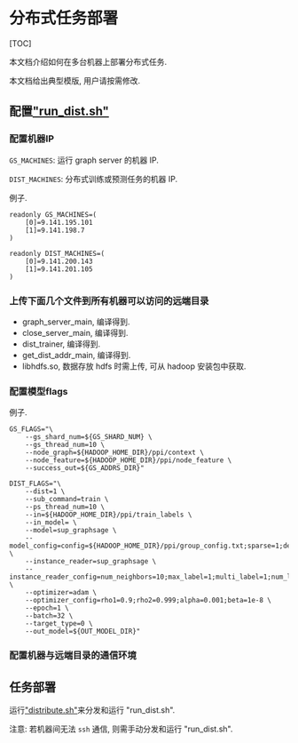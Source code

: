 # 分布式任务部署

[TOC]

本文档介绍如何在多台机器上部署分布式任务.

本文档给出典型模版, 用户请按需修改.

## 配置["run\_dist.sh"](./run_dist.sh)

### 配置机器IP

`GS_MACHINES`: 运行 graph server 的机器 IP.

`DIST_MACHINES`: 分布式训练或预测任务的机器 IP.

例子.

```shell
readonly GS_MACHINES=(
    [0]=9.141.195.101
    [1]=9.141.198.7
)

readonly DIST_MACHINES=(
    [0]=9.141.200.143
    [1]=9.141.201.105
)
```

### 上传下面几个文件到所有机器可以访问的远端目录

- graph\_server\_main, 编译得到.
- close\_server\_main, 编译得到.
- dist\_trainer, 编译得到.
- get\_dist\_addr\_main, 编译得到.
- libhdfs.so, 数据存放 hdfs 时需上传, 可从 hadoop 安装包中获取.

### 配置模型flags

例子.

```shell
GS_FLAGS="\
    --gs_shard_num=${GS_SHARD_NUM} \
    --gs_thread_num=10 \
    --node_graph=${HADOOP_HOME_DIR}/ppi/context \
    --node_feature=${HADOOP_HOME_DIR}/ppi/node_feature \
    --success_out=${GS_ADDRS_DIR}"

DIST_FLAGS="\
    --dist=1 \
    --sub_command=train \
    --ps_thread_num=10 \
    --in=${HADOOP_HOME_DIR}/ppi/train_labels \
    --in_model= \
    --model=sup_graphsage \
    --model_config=config=${HADOOP_HOME_DIR}/ppi/group_config.txt;sparse=1;depth=1;dim=128;alpha=0;max_label=1;multi_label=1;num_label=121;use_neigh_feat=0 \
    --instance_reader=sup_graphsage \
    --instance_reader_config=num_neighbors=10;max_label=1;multi_label=1;num_label=121;use_neigh_feat=0 \
    --optimizer=adam \
    --optimizer_config=rho1=0.9;rho2=0.999;alpha=0.001;beta=1e-8 \
    --epoch=1 \
    --batch=32 \
    --target_type=0 \
    --out_model=${OUT_MODEL_DIR}"
```

### 配置机器与远端目录的通信环境

## 任务部署

运行["distribute.sh"](./distribute.sh)来分发和运行 "run\_dist.sh".

注意: 若机器间无法 `ssh` 通信, 则需手动分发和运行 "run\_dist.sh".
